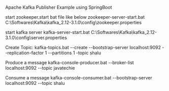 Apache Kafka Publisher Example using SpringBoot

start zookeeper.start bat file like below
zookeeper-server-start.bat C:\Softwares\Kafka\kafka_2.12-3.1.0\config\zookeeper.properties

start kafka server
kafka-server-start.bat C:\Softwares\Kafka\kafka_2.12-3.1.0\config\server.properties

Create Topic:
kafka-topics.bat --create --bootstrap-server localhost:9092 --replication-factor 1 --partitions 1 -topic shalu

Produce a message
kafka-console-producer.bat --broker-list localhost:9092 --topic javatechie

Consume a message
kafka-console-consumer.bat --bootstrap-server localhost:9092 --topic shalu